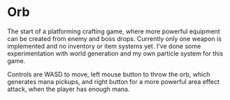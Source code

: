 # Orb
The start of a platforming crafting game, where more powerful equipment can be created from enemy and boss drops.
Currently only one weapon is implemented and no inventory or item systems yet.
I've done some experimentation with world generation and my own particle system for this game.

Controls are WASD to move, left mouse button to throw the orb, which generates mana pickups, and right button for a more powerful area effect attack, when the player has enough mana.